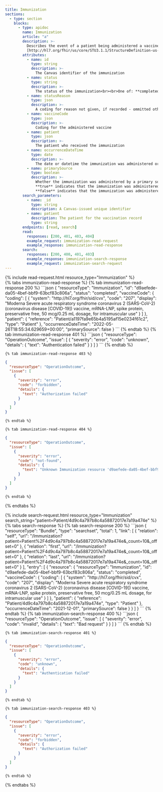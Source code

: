 ```yaml
---
title: Immunization
sections:
  - type: section
    blocks:
      - type: apidoc
        name: Immunization
        article: "a"
        description: >-
          Describes the event of a patient being administered a vaccine or a record of an immunization as reported by a patient, a clinician or another party.<br><br>
          [http://hl7.org/fhir/us/core/STU3.1.1/StructureDefinition-us-core-immunization.html](http://hl7.org/fhir/us/core/STU3.1.1/StructureDefinition-us-core-immunization.html)
        attributes:
          - name: id
            type: string
            description: >-
              The Canvas identifier of the immunization
          - name: status
            type: string
            description: >-
              The status of the immunization<br><br>One of: **completed**, **not-done**, **entered-in-error**
          - name: statusReason
            type: json
            description: >-
              A coding for reason not given, if recorded - ommitted otherwise.
          - name: vaccineCode
            type: json
            description: >-
              Coding for the administered vaccine 
          - name: patient
            type: json
            description: >-
              The patient who received the immunization
          - name: occurrenceDateTime
            type: date
            description: >-
              The date or datetime the immunization was administered or reported to have been administered
          - name: primarySource
            type: boolean
            description: >-
              Whether the immunization was administered by a primary source<br><br>
              **true** indicates that the immunization was administered within the clinic. To document immunizations like these, check out this [Zendesk article](https://canvas-medical.zendesk.com/hc/en-us/articles/360057140293).<br><br>
              **false** indicates that the immunization was administered outside the clinic. To document this immunizations like these, check out this [Zendesk article](https://canvas-medical.zendesk.com/hc/en-us/articles/360057139673).
        search_parameters:
          - name: _id
            type: string
            description: A Canvas-issued unique identifier
          - name: patient
            description: The patient for the vaccination record
            type: string
        endpoints: [read, search]
        read:
          responses: [200, 401, 403, 404]
          example_request: immunization-read-request
          example_response: immunization-read-response
        search:
          responses: [200, 400, 401, 403]
          example_response: immunization-search-response
          example_request: immunization-search-request
---
```


<div id="immunization-read-request">
{% include read-request.html resource_type="Immunization" %}
</div>

<div id="immunization-read-response">
  {% tabs immunization-read-response %}
    {% tab immunization-read-response 200 %}
```json
{
  "resourceType": "Immunization",
  "id": "d9aefede-da05-4bef-bbf9-63bcf83c806a",
  "status": "completed",
  "vaccineCode": {
      "coding": [
        {
          "system": "http://hl7.org/fhir/sid/cvx",
          "code": "207",
          "display": "Moderna Severe acute respiratory syndrome coronavirus 2 (SARS-CoV-2) (coronavirus disease [COVID-19]) vaccine, mRNA-LNP, spike protein, preservative free, 50 mcg/0.25 mL dosage, for intramuscular use"
        }
      ]
  },
  "patient": {
      "reference": "Patient/a1197fa9e65b4a5195af15e0234f61c2",
      "type": "Patient"
  },
  "occurrenceDateTime": "2022-05-26T18:55:34.629659+00:00",
  "primarySource": false
}
```
    {% endtab %}
    {% tab immunization-read-response 401 %}
```json
{
  "resourceType": "OperationOutcome",
  "issue": [
    {
      "severity": "error",
      "code": "unknown",
      "details": {
        "text": "Authentication failed"
      }
    }
  ]
}
```
    {% endtab %}

    {% tab immunization-read-response 403 %}
```json
{
  "resourceType": "OperationOutcome",
  "issue": [
    {
      "severity": "error",
      "code": "forbidden",
      "details": {
        "text": "Authorization failed"
      }
    }
  ]
}
```
    {% endtab %}

    {% tab immunization-read-response 404 %}
```json
{
  "resourceType": "OperationOutcome",
  "issue": [
    {
      "severity": "error",
      "code": "not-found",
      "details": {
        "text": "Unknown Immunization resource 'd9aefede-da05-4bef-bbf9-63bcf83c806b'"
      }
    }
  ]
}
```
    {% endtab %}
  {% endtabs %}
</div>

<div id="immunization-search-request">
{% include search-request.html resource_type="Immunization" search_string="patient=Patient/4d9c4a797b8c4a58872017e7a19a474e" %}
</div>

<div id="immunization-search-response">
{% tabs search-response %}
{% tab search-response 200 %}
```json
{
    "resourceType": "Bundle",
    "type": "searchset",
    "total": 1,
    "link": [
      {
        "relation": "self",
        "url": "/Immunization?patient=Patient%2F4d9c4a797b8c4a58872017e7a19a474e&_count=10&_offset=0"
      },
      {
        "relation": "first",
        "url": "/Immunization?patient=Patient%2F4d9c4a797b8c4a58872017e7a19a474e&_count=10&_offset=0"
      },
      {
        "relation": "last",
        "url": "/Immunization?patient=Patient%2F4d9c4a797b8c4a58872017e7a19a474e&_count=10&_offset=0"
      }
    ],
    "entry": [
      {
        "resource": {
          "resourceType": "Immunization",
          "id": "d9aefede-da05-4bef-bbf9-63bcf83c806a",
          "status": "completed",
          "vaccineCode": {
            "coding": [
              {
                "system": "http://hl7.org/fhir/sid/cvx",
                "code": "207",
                "display": "Moderna Severe acute respiratory syndrome coronavirus 2 (SARS-CoV-2) (coronavirus disease [COVID-19]) vaccine, mRNA-LNP, spike protein, preservative free, 50 mcg/0.25 mL dosage, for intramuscular use"
              }
            ]
          },
          "patient": {
              "reference": "Patient/4d9c4a797b8c4a58872017e7a19a474e",
              "type": "Patient"
          },
          "occurrenceDateTime": "2021-12-01",
          "primarySource": false
        }
      }
    ]
}
```
{% endtab %}
{% tab immunization-search-response 400 %}
```json
{
  "resourceType": "OperationOutcome",
  "issue": [
    {
      "severity": "error",
      "code": "invalid",
      "details": {
        "text": "Bad request"
      }
    }
  ]
}
```
    {% endtab %}

    {% tab immunization-search-response 401 %}
```json
{
  "resourceType": "OperationOutcome",
  "issue": [
    {
      "severity": "error",
      "code": "unknown",
      "details": {
        "text": "Authentication failed"
      }
    }
  ]
}
```
    {% endtab %}

    {% tab immunization-search-response 403 %}
```json
{
  "resourceType": "OperationOutcome",
  "issue": [
    {
      "severity": "error",
      "code": "forbidden",
      "details": {
        "text": "Authorization failed"
      }
    }
  ]
}
```
    {% endtab %}
  {% endtabs %}
</div>

